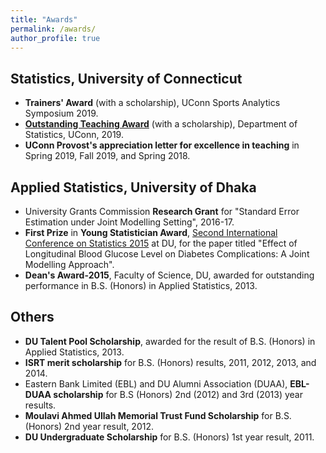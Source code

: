 ```yaml
---
title: "Awards"
permalink: /awards/
author_profile: true
---
```


## Statistics, University of Connecticut
* **Trainers' Award** (with a scholarship), UConn Sports Analytics Symposium 2019.
* [**Outstanding Teaching Award**](https://stat.uconn.edu/student-awards/) (with a scholarship), Department of Statistics, UConn, 2019.
* **UConn Provost's appreciation letter for excellence in teaching** in Spring 2019, Fall 2019, and Spring 2018. 

## Applied Statistics, University of Dhaka
* University Grants Commission **Research Grant** for "Standard Error Estimation under Joint Modelling Setting", 2016-17.
* **First Prize** in **Young Statistician Award**, [Second International Conference on Statistics 2015](https://sites.google.com/site/dusdaa10/conference2015/sponsors/youngaward) at DU, for the paper titled "Effect of Longitudinal Blood Glucose Level on Diabetes Complications: A Joint Modelling Approach".
* **Dean's Award-2015**, Faculty of Science, DU, awarded for outstanding performance in B.S. (Honors) in Applied Statistics, 2013.

## Others
* **DU Talent Pool Scholarship**, awarded for the result of B.S. (Honors) in Applied Statistics, 2013.
* **ISRT merit scholarship** for B.S. (Honors) results, 2011, 2012, 2013, and 2014.
* Eastern Bank Limited (EBL) and DU Alumni Association (DUAA), **EBL-DUAA scholarship** for B.S (Honors) 2nd (2012) and 3rd (2013) year results.
* **Moulavi Ahmed Ullah Memorial Trust Fund Scholarship** for B.S. (Honors) 2nd year result, 2012.
* **DU Undergraduate Scholarship** for B.S. (Honors) 1st year result, 2011.


